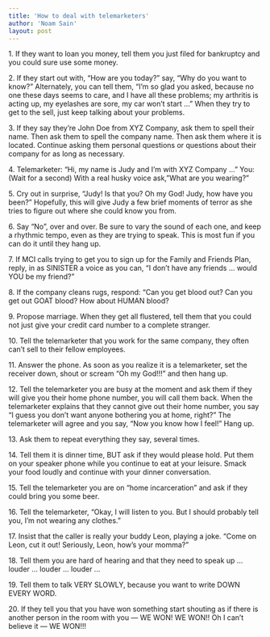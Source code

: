 ```yaml
---
title: 'How to deal with telemarketers'
author: 'Noam Sain'
layout: post
---
```


1\. If they want to loan you money, tell them you just filed for bankruptcy and you could sure use some money.

2\. If they start out with, “How are you today?” say, “Why do you want to know?” Alternately, you can tell them, “I’m so glad you asked, because no one these days seems to care, and I have all these problems; my arthritis is acting up, my eyelashes are sore, my car won’t start …” When they try to get to the sell, just keep talking about your problems.

3\. If they say they’re John Doe from XYZ Company, ask them to spell their name. Then ask them to spell the company name. Then ask them where it is located. Continue asking them personal questions or questions about their company for as long as necessary.

4\. Telemarketer: “Hi, my name is Judy and I’m with XYZ Company …” You: (Wait for a second) With a real husky voice ask,”What are you wearing?”

5\. Cry out in surprise, “Judy! Is that you? Oh my God! Judy, how have you been?” Hopefully, this will give Judy a few brief moments of terror as she tries to figure out where she could know you from.

6\. Say “No”, over and over. Be sure to vary the sound of each one, and keep a rhythmic tempo, even as they are trying to speak. This is most fun if you can do it until they hang up.

7\. If MCI calls trying to get you to sign up for the Family and Friends Plan, reply, in as SINISTER a voice as you can, “I don’t have any friends … would YOU be my friend?”

8\. If the company cleans rugs, respond: “Can you get blood out? Can you get out GOAT blood? How about HUMAN blood?

9\. Propose marriage. When they get all flustered, tell them that you could not just give your credit card number to a complete stranger.

10\. Tell the telemarketer that you work for the same company, they often can’t sell to their fellow employees.

11\. Answer the phone. As soon as you realize it is a telemarketer, set the receiver down, shout or scream “Oh my God!!!” and then hang up.

12\. Tell the telemarketer you are busy at the moment and ask them if they will give you their home phone number, you will call them back. When the telemarketer explains that they cannot give out their home number, you say “I guess you don’t want anyone bothering you at home, right?” The telemarketer will agree and you say, “Now you know how I feel!” Hang up.

13\. Ask them to repeat everything they say, several times.

14\. Tell them it is dinner time, BUT ask if they would please hold. Put them on your speaker phone while you continue to eat at your leisure. Smack your food loudly and continue with your dinner conversation.

15\. Tell the telemarketer you are on “home incarceration” and ask if they could bring you some beer.

16\. Tell the telemarketer, “Okay, I will listen to you. But I should probably tell you, I’m not wearing any clothes.”

17\. Insist that the caller is really your buddy Leon, playing a joke. “Come on Leon, cut it out! Seriously, Leon, how’s your momma?”

18\. Tell them you are hard of hearing and that they need to speak up … louder … louder … louder …

19\. Tell them to talk VERY SLOWLY, because you want to write DOWN EVERY WORD.

20\. If they tell you that you have won something start shouting as if there is another person in the room with you — WE WON! WE WON!! Oh I can’t believe it — WE WON!!!